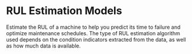 # **RUL Estimation Models**

Estimate the RUL of a machine to help you predict its time to failure and optimize maintenance schedules. The type of RUL estimation algorithm used depends on the condition indicators extracted from the data, as well as how much data is available.
